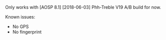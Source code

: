 Only works with [AOSP 8.1] [2018-06-03] Phh-Treble V19 A/B build for now.

Known issues:

* No GPS
* No fingerprint